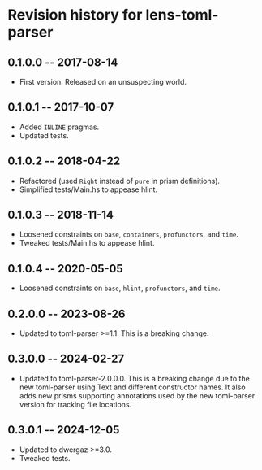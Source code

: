 # Revision history for lens-toml-parser

## 0.1.0.0  -- 2017-08-14

* First version. Released on an unsuspecting world.

## 0.1.0.1  -- 2017-10-07

* Added `INLINE` pragmas.
* Updated tests.

## 0.1.0.2  -- 2018-04-22

* Refactored (used `Right` instead of `pure` in prism definitions).
* Simplified tests/Main.hs to appease hlint.

## 0.1.0.3  -- 2018-11-14

* Loosened constraints on `base`, `containers`, `profunctors`, and `time`.
* Tweaked tests/Main.hs to appease hlint.

## 0.1.0.4  -- 2020-05-05

* Loosened constraints on `base`, `hlint`, `profunctors`, and `time`.

## 0.2.0.0  -- 2023-08-26

* Updated to toml-parser >=1.1.  This is a breaking change.

## 0.3.0.0  -- 2024-02-27

* Updated to toml-parser-2.0.0.0. This is a breaking change due to the
  new toml-parser using Text and different constructor names. It also
  adds new prisms supporting annotations used by the new toml-parser
  version for tracking file locations.

## 0.3.0.1  -- 2024-12-05

* Updated to dwergaz >=3.0.
* Tweaked tests.
